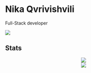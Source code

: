 <div>
    <h1>Nika Qvrivishvili </h1> 
    <p>Full-Stack developer</p>
    <img src="https://komarev.com/ghpvc/?username=etherbits&style=flat-square&color=70a5fd" /></h1> 
    <h2>Stats</h2>
    <div align="center">
            <a href="https://git.io/streak-stats"><img src="https://streak-stats.demolab.com?user=etherbits&theme=tokyonight"/></a>
        <div><img src="https://github-readme-stats.vercel.app/api/top-langs/?username=etherbits&theme=tokyonight&layout=normal&langs_count=6&hide=shell,css,scss,html&card_width=495"/></div> 
</div>
